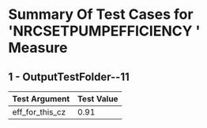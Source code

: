 # Summary Of Test Cases for 'NRCSETPUMPEFFICIENCY ' Measure
 
## 1 - OutputTestFolder--11
| Test Argument | Test Value |
| ------------- | ---------- |
| eff_for_this_cz |0.91 |
 
